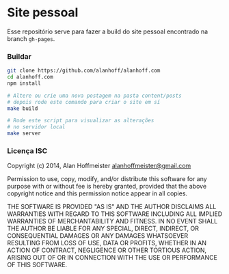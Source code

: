 # Site pessoal

Esse repositório serve para fazer a build do site pessoal encontrado na branch
`gh-pages`.

### Buildar

```bash
git clone https://github.com/alanhoff/alanhoff.com
cd alanhoff.com
npm install

# Altere ou crie uma nova postagem na pasta content/posts
# depois rode este comando para criar o site em sí
make build

# Rode este script para visualizar as alterações
# no servidor local
make server
```

### Licença ISC

Copyright (c) 2014, Alan Hoffmeister <alanhoffmeister@gmail.com>

Permission to use, copy, modify, and/or distribute this software for any purpose
with or without fee is hereby granted, provided that the above copyright notice
and this permission notice appear in all copies.

THE SOFTWARE IS PROVIDED "AS IS" AND THE AUTHOR DISCLAIMS ALL WARRANTIES WITH
REGARD TO THIS SOFTWARE INCLUDING ALL IMPLIED WARRANTIES OF MERCHANTABILITY AND
FITNESS. IN NO EVENT SHALL THE AUTHOR BE LIABLE FOR ANY SPECIAL, DIRECT,
INDIRECT, OR CONSEQUENTIAL DAMAGES OR ANY DAMAGES WHATSOEVER RESULTING FROM LOSS
OF USE, DATA OR PROFITS, WHETHER IN AN ACTION OF CONTRACT, NEGLIGENCE OR OTHER
TORTIOUS ACTION, ARISING OUT OF OR IN CONNECTION WITH THE USE OR PERFORMANCE OF
THIS SOFTWARE.
